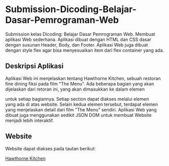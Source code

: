 # Submission-Dicoding-Belajar-Dasar-Pemrograman-Web
Submission kelas Dicoding: Belajar Dasar Pemrograman Web. Membuat aplikasi Web sederhana. Aplikasi dibuat dengan HTML dan CSS dasar dengan susunan Header, Body, dan Footer. Aplikasi Web juga dibuat dengan style flex agar bisa menyesuaikan item dari flex container yang ada.

## Deskripsi Aplikasi
Aplikasi Web ini menjelaskan tentang Hawthorne Kitchen, sebuah restoran fine dining fiksi pada film "The Menu". Ada beberapa bagian yang akan dijelaskan dari retoran ini, yang akan dimasukkan ke dalam elemen <section> untuk setiap bagiannya. Setiap section dapat diakses melalui elemen <nav> yang ada di atas website. Selain kedua elemen tersebut, terdapat elemen <aside> yang menjelaskan detail dari film "The Menu" sendiri. Aplikasi Web yang dibuat juga menggunakan sedikit JSON DOM untuk membuat Website menjadi lebih interaktif.

## Website
Website dapat diakses pada tautan berikut:

[Hawthorne Kitchen](https://warrenpolandra.github.io/Submission-Dicoding-Belajar-Dasar-Pemrograman-Web/#menu)
